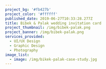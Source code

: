 ```yaml
---
project_bg: '#fb427b'
project_color: '#ffffff'
published_date: 2019-06-27T10:33:28.277Z
title: Bibek & Palak wedding invitation card
project_thumbnail: /img/bibek-palak.png
project_banner: /img/bibek-palak.png
services_provided:
  - UI/UX Design
  - Graphic Design
  - Photography
image_list:
  - image: /img/bikek-palak-case-study.jpg
---
```


